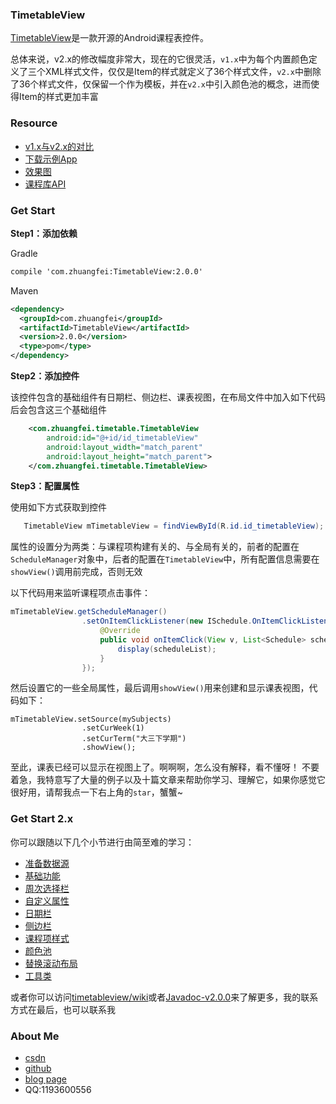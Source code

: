 ### TimetableView
[TimetableView](https://github.com/zfman/TimetableView)是一款开源的Android课程表控件。

总体来说，v2.x的修改幅度非常大，现在的它很灵活，`v1.x`中为每个内置颜色定义了三个XML样式文件，仅仅是Item的样式就定义了36个样式文件，`v2.x`中删除了36个样式文件，仅保留一个作为模板，并在`v2.x`中引入颜色池的概念，进而使得Item的样式更加丰富

### Resource
- [v1.x与v2.x的对比](https://github.com/zfman/TimetableView/wiki/v1.x%E4%B8%8Ev2.x%E7%9A%84%E5%AF%B9%E6%AF%94)
- [下载示例App](https://raw.githubusercontent.com/zfman/TimetableView/master/apks/v2.0.0.apk)
- [效果图](https://github.com/zfman/TimetableView/wiki/v2.x%E6%95%88%E6%9E%9C%E5%9B%BE)
- [课程库API](https://github.com/zfman/api-demo/tree/master/timetable)

### Get Start
**Step1：添加依赖**

Gradle
```xml
compile 'com.zhuangfei:TimetableView:2.0.0'
```
Maven
```xml
<dependency>
  <groupId>com.zhuangfei</groupId>
  <artifactId>TimetableView</artifactId>
  <version>2.0.0</version>
  <type>pom</type>
</dependency>
```
**Step2：添加控件**

该控件包含的基础组件有日期栏、侧边栏、课表视图，在布局文件中加入如下代码后会包含这三个基础组件
```xml
    <com.zhuangfei.timetable.TimetableView
        android:id="@+id/id_timetableView"
        android:layout_width="match_parent"
        android:layout_height="match_parent">
    </com.zhuangfei.timetable.TimetableView>
```
**Step3：配置属性**

使用如下方式获取到控件
```java
   TimetableView mTimetableView = findViewById(R.id.id_timetableView);    
```

属性的设置分为两类：与课程项构建有关的、与全局有关的，前者的配置在`ScheduleManager`对象中，后者的配置在`TimetableView`中，所有配置信息需要在`showView()`调用前完成，否则无效

以下代码用来监听课程项点击事件：
```java
mTimetableView.getScheduleManager()
                .setOnItemClickListener(new ISchedule.OnItemClickListener() {
                    @Override
                    public void onItemClick(View v, List<Schedule> scheduleList) {
                        display(scheduleList);
                    }
                });       
```
然后设置它的一些全局属性，最后调用`showView()`用来创建和显示课表视图，代码如下：
```
mTimetableView.setSource(mySubjects)
                .setCurWeek(1)
                .setCurTerm("大三下学期")
                .showView();    
```
至此，课表已经可以显示在视图上了。啊啊啊，怎么没有解释，看不懂呀！
不要着急，我特意写了大量的例子以及十篇文章来帮助你学习、理解它，如果你感觉它很好用，请帮我点一下右上角的`star`，蟹蟹~

### Get Start 2.x
你可以跟随以下几个小节进行由简至难的学习：

- [准备数据源](https://github.com/zfman/TimetableView/wiki/%E6%95%B0%E6%8D%AE%E6%BA%90%E7%9A%84%E5%87%86%E5%A4%87)
- [基础功能](https://github.com/zfman/TimetableView/wiki/%E5%9F%BA%E7%A1%80%E5%8A%9F%E8%83%BD)
- [周次选择栏](https://github.com/zfman/TimetableView/wiki/%E5%91%A8%E6%AC%A1%E9%80%89%E6%8B%A9%E6%A0%8F)
- [自定义属性](https://github.com/zfman/TimetableView/wiki/%E8%87%AA%E5%AE%9A%E4%B9%89%E5%B1%9E%E6%80%A7)
- [日期栏](https://github.com/zfman/TimetableView/wiki/%E6%97%A5%E6%9C%9F%E6%A0%8F)
- [侧边栏](https://github.com/zfman/TimetableView/wiki/%E4%BE%A7%E8%BE%B9%E6%A0%8F)
- [课程项样式](https://github.com/zfman/TimetableView/wiki/%E8%AF%BE%E7%A8%8B%E9%A1%B9%E6%A0%B7%E5%BC%8F)
- [颜色池](https://github.com/zfman/TimetableView/wiki/%E9%A2%9C%E8%89%B2%E6%B1%A0)
- [替换滚动布局](https://github.com/zfman/TimetableView/wiki/%E6%9B%BF%E6%8D%A2%E6%BB%9A%E5%8A%A8%E5%B8%83%E5%B1%80)
- [工具类](https://github.com/zfman/TimetableView/wiki/%E5%B7%A5%E5%85%B7%E7%B1%BB)

或者你可以访问[timetableview/wiki](https://github.com/zfman/TimetableView/wiki)或者[Javadoc-v2.0.0](http://www.liuzhuangfei.com/github/timetableview/docs/v2.0.0/)来了解更多，我的联系方式在最后，也可以联系我

### About Me
- [csdn](https://blog.csdn.net/lzhuangfei)
- [github](https://github.com/zfman)
- [blog page](http://www.liuzhuangfei.com)
- QQ:1193600556
